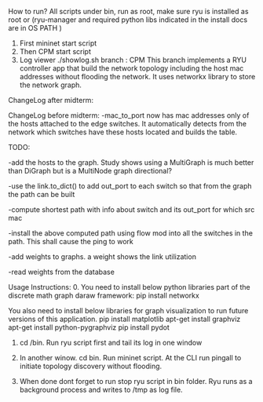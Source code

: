 How to run?
All scripts under bin, run as root, make sure ryu is installed as root or (ryu-manager and required python libs indicated in the install docs are in OS PATH )

1. First mininet start script
2. Then CPM start script
3. Log viewer ./showlog.sh
branch : CPM
This branch implements a RYU controller app that build the network topology including the host mac addresses without flooding the network.
It uses networkx library to store the network graph.



ChangeLog after midterm:





ChangeLog before midterm:
-mac_to_port now has mac addresses only of the hosts attached to the edge switches. It automatically detects from the network which switches have these hosts located and builds the table.

TODO:

-add the hosts to the graph. Study shows using a MultiGraph is much better than DiGraph but is a MultiNode graph directional? 

-use the link.to_dict() to add out_port to each switch so that from the graph the path can be built 

-compute shortest path with info about switch and its out_port for which src mac 

-install the above computed path using flow mod into all the switches in the path. This shall cause the ping to work

-add weights to graphs. a weight shows the link utilization

-read weights from the database


Usage Instructions:
0. You need to install below python libraries part of the discrete math graph daraw framework:
	pip install networkx
	
 You also need to install below libraries for graph visualization to run future versions of this application.
	pip install matplotlib
	apt-get install graphviz
	apt-get install python-pygraphviz
	pip install pydot
1. cd /bin. Run ryu script first and tail its log in one window

2. In another winow. cd bin. Run mininet script. At the CLI run pingall to initiate topology discovery without flooding.

3. When done dont forget to run stop ryu script in bin folder. Ryu runs as a background process and writes to /tmp as log file.
